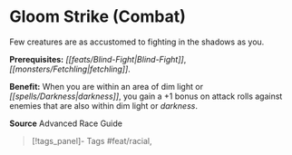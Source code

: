 ﻿---
cssclass: [feats]

---
# Gloom Strike (Combat)

Few creatures are as accustomed to fighting in the shadows as you.

**Prerequisites:** _[[feats/Blind-Fight|Blind-Fight]]_, _[[monsters/Fetchling|fetchling]]_.

**Benefit:** When you are within an area of dim light or _[[spells/Darkness|darkness]]_, you gain a +1 bonus on attack rolls against enemies that are also within dim light or _darkness_.

**Source** Advanced Race Guide
>[!tags_panel]- Tags
> #feat/racial, 